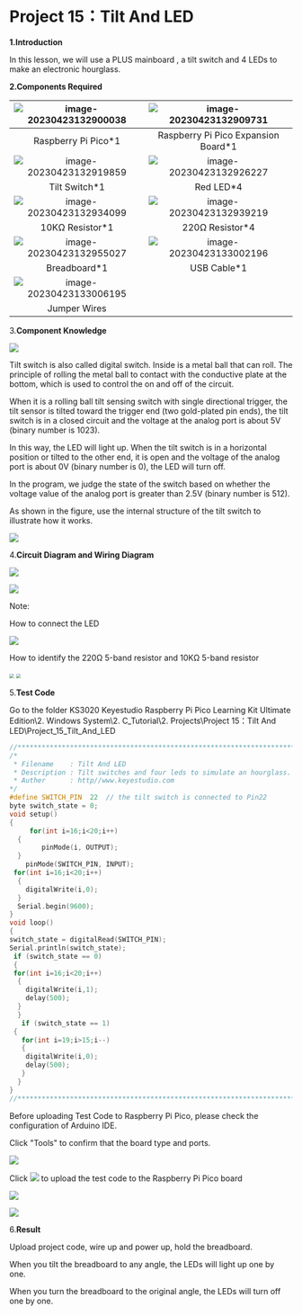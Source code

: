 # Project 15：Tilt And LED

**1.Introduction**

In this lesson, we will use a PLUS mainboard , a tilt switch and 4 LEDs to make an electronic hourglass.

**2.Components Required**

| ![image-20230423132900038](media/image-20230423132900038.png) | ![image-20230423132909731](media/image-20230423132909731.png) |
| :----------------------------------------------------------: | :----------------------------------------------------------: |
|                     Raspberry Pi Pico*1                      |             Raspberry Pi Pico Expansion Board*1              |
| ![image-20230423132919859](media/image-20230423132919859.png) | ![image-20230423132926227](media/image-20230423132926227.png) |
|                        Tilt Switch*1                         |                          Red LED*4                           |
| ![image-20230423132934099](media/image-20230423132934099.png) | ![image-20230423132939219](media/image-20230423132939219.png) |
|                       10KΩ Resistor*1                        |                       220Ω Resistor*4                        |
| ![image-20230423132955027](media/image-20230423132955027.png) | ![image-20230423133002196](media/image-20230423133002196.png) |
|                         Breadboard*1                         |                         USB Cable*1                          |
| ![image-20230423133006195](media/image-20230423133006195.png) |                                                              |
|                         Jumper Wires                         |                                                              |



3.**Component Knowledge**

![](/media/8c40739f8e05f753f145420b421a0f47.png)

Tilt switch is also called digital switch. Inside is a metal ball that can roll. The principle of rolling the metal ball to contact with the conductive plate at the bottom, which is used to control the on and off of the circuit. 

When it is a rolling ball tilt sensing switch with single directional trigger, the tilt sensor is tilted toward the trigger end (two gold-plated pin ends), the tilt switch is in a closed circuit and the voltage at the analog port is about 5V (binary number is 1023).

In this way, the LED will light up. When the tilt switch is in a horizontal position or tilted to the other end, it is open and the voltage of the analog port is about 0V (binary number is 0), the LED will turn off. 

In the program, we judge the state of the switch based on whether the voltage value of the analog port is greater than 2.5V (binary number is 512).

As shown in the figure, use the internal structure of the tilt switch to illustrate how it works.

![](/media/bf8b10ad248ac939ac4ef96d02ed87c7.png)

4.**Circuit Diagram and Wiring Diagram**

![](/media/8735f9531646b77c35932404a681b76d.png)

![](/media/9127e65ff0d7b3d5e579263fd06ec674.png)

Note:

How to connect the LED

![](/media/f70404aa49540fd7aecae944c7c01f83.jpeg)

How to identify the 220Ω 5-band resistor and 10KΩ 5-band resistor

<img src="/media/55c0199544e9819328f6d5778f10d7d0.png" style="zoom:50%;" />

<img src="/media/246cf3885dc837c458a28123885c9f7b.png" style="zoom:50%;" />

5.**Test Code**

Go to the folder KS3020 Keyestudio Raspberry Pi Pico Learning Kit Ultimate Edition\\2. Windows System\\2. C\_Tutorial\\2. Projects\\Project 15：Tilt And LED\\Project\_15\_Tilt\_And\_LED

```c
//**********************************************************************
/* 
 * Filename    : Tilt And LED
 * Description : Tilt switches and four leds to simulate an hourglass.
 * Auther      : http//www.keyestudio.com
*/
#define SWITCH_PIN  22  // the tilt switch is connected to Pin22
byte switch_state = 0;
void setup()
{
     for(int i=16;i<20;i++)
  {
        pinMode(i, OUTPUT);
  } 
    pinMode(SWITCH_PIN, INPUT);
 for(int i=16;i<20;i++)
  {
    digitalWrite(i,0);
  } 
  Serial.begin(9600);
}
void loop()
{
switch_state = digitalRead(SWITCH_PIN); 
Serial.println(switch_state);
 if (switch_state == 0) 
 {
 for(int i=16;i<20;i++)
  {
    digitalWrite(i,1);
    delay(500);
  } 
  }
   if (switch_state == 1) 
 {
   for(int i=19;i>15;i--)
   {
    digitalWrite(i,0);
    delay(500);
   }
  }
}
//**********************************************************************
```


Before uploading Test Code to Raspberry Pi Pico, please check the configuration of Arduino IDE.

Click "Tools" to confirm that the board type and ports.

![](/media/112591b3a177555f6c383122451e3c8b.png)

Click ![](/media/b0d41283bf5ae66d2d5ab45db15331ba.png) to upload the test code to the Raspberry Pi Pico board

![](/media/6ed841aceade0d23e2d7356be9e36f2f.png)

![](/media/f8c6f1cf9c06c1b819803356ed8ae417.png)

6.**Result**

Upload project code, wire up and power up, hold the breadboard. 

When you tilt the breadboard to any angle, the LEDs will light up one by one. 

When you turn the breadboard to the original angle, the LEDs will turn off one by one.
